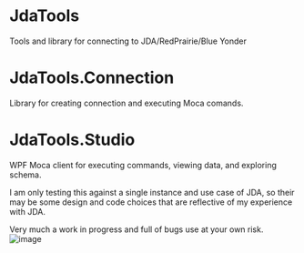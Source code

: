 # JdaTools
Tools and library for connecting to JDA/RedPrairie/Blue Yonder
# JdaTools.Connection
Library for creating connection and executing Moca comands.
# JdaTools.Studio
WPF Moca client for executing commands, viewing data, and exploring schema.

I am only testing this against a single instance and use case of JDA, so their may be some design and code choices that are reflective of my experience with JDA.

Very much a work in progress and full of bugs use at your own risk.
![image](https://user-images.githubusercontent.com/55867539/131179968-423480fa-ec52-48c7-ae78-25bbc3d1ac3b.png)

